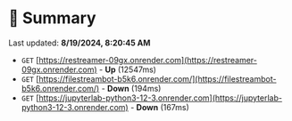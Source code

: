 # 📖 Summary
Last updated: **8/19/2024, 8:20:45 AM**

- `GET` [https://restreamer-09gx.onrender.com](https://restreamer-09gx.onrender.com) - **Up** (12547ms)
- `GET` [https://filestreambot-b5k6.onrender.com/](https://filestreambot-b5k6.onrender.com/) - **Down** (194ms)
- `GET` [https://jupyterlab-python3-12-3.onrender.com](https://jupyterlab-python3-12-3.onrender.com) - **Down** (167ms)
